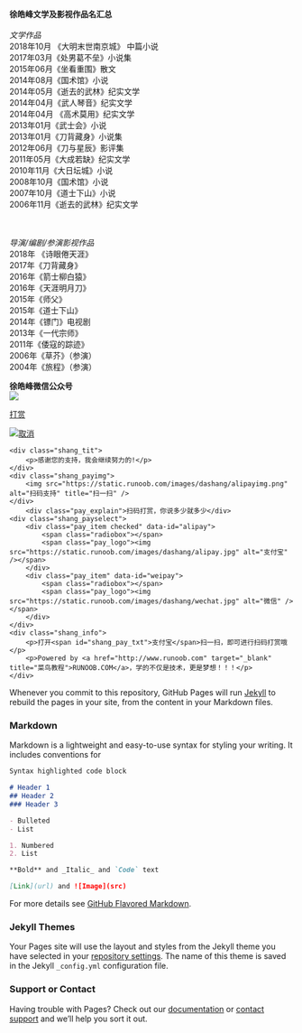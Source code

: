 
<b>徐皓峰文学及影视作品名汇总</b><br><br>
<i>文学作品</i><br>
2018年10月 《大明末世南京城》 中篇小说<br>
2017年03月《处男葛不垒》小说集<br>
2015年06月《坐看重围》散文<br>
2014年08月《国术馆》小说<br>
2014年05月《逝去的武林》纪实文学<br>
2014年04月《武人琴音》纪实文学<br>
2014年04月 《高术莫用》纪实文学<br>
2013年01月《武士会》小说<br>
2013年01月《刀背藏身》小说集<br>
2012年06月《刀与星辰》影评集<br>
2011年05月《大成若缺》纪实文学<br>
2010年11月《大日坛城》小说<br>
2008年10月《国术馆》小说<br>
2007年10月《道士下山》小说<br>
2006年11月《逝去的武林》纪实文学<br>

<br><br>
<i>导演/编剧/参演影视作品</i><br>
2018年 《诗眼倦天涯》<br>
2017年《刀背藏身》<br>
2016年《箭士柳白猿》<br>
2016年《天涯明月刀》<br>
2015年《师父》<br>
2015年《道士下山》<br>
2014年《镖门》电视剧<br>
2013年《一代宗师》<br>
2011年《倭寇的踪迹》<br>
2006年《草芥》（参演）<br>
2004年《旅程》（参演）<br>

<b>徐皓峰微信公众号</b><br>
<img src="http://ww1.sinaimg.cn/thumbnail/006891Mqgy1gcusxgm8upj307a07a0sz.jpg"/>



<script src="https://cdn.staticfile.org/jquery/2.2.4/jquery.min.js"></script>
<p><a href="javascript:void(0)" onclick="dashangToggle()" class="dashang" title="打赏，支持一下">打赏</a></p>
<div class="hide_box"></div>
<div class="shang_box">
    <a class="shang_close" href="javascript:void(0)" onclick="dashangToggle()" title="关闭"><img src="https://static.runoob.com/images/dashang/close.jpg" alt="取消" /></a>
    
    <div class="shang_tit">
        <p>感谢您的支持，我会继续努力的!</p>
    </div>
    <div class="shang_payimg">
        <img src="https://static.runoob.com/images/dashang/alipayimg.png" alt="扫码支持" title="扫一扫" />
    </div>
        <div class="pay_explain">扫码打赏，你说多少就多少</div>
    <div class="shang_payselect">
        <div class="pay_item checked" data-id="alipay">
            <span class="radiobox"></span>
            <span class="pay_logo"><img src="https://static.runoob.com/images/dashang/alipay.jpg" alt="支付宝" /></span>
        </div>
        <div class="pay_item" data-id="weipay">
            <span class="radiobox"></span>
            <span class="pay_logo"><img src="https://static.runoob.com/images/dashang/wechat.jpg" alt="微信" /></span>
        </div>
    </div>
    <div class="shang_info">
        <p>打开<span id="shang_pay_txt">支付宝</span>扫一扫，即可进行扫码打赏哦</p>
        <p>Powered by <a href="http://www.runoob.com" target="_blank" title="菜鸟教程">RUNOOB.COM</a>，学的不仅是技术，更是梦想！！！</p>
    </div>
</div>
</div>




Whenever you commit to this repository, GitHub Pages will run [Jekyll](https://jekyllrb.com/) to rebuild the pages in your site, from the content in your Markdown files.

### Markdown

Markdown is a lightweight and easy-to-use syntax for styling your writing. It includes conventions for

```markdown
Syntax highlighted code block

# Header 1
## Header 2
### Header 3

- Bulleted
- List

1. Numbered
2. List

**Bold** and _Italic_ and `Code` text

[Link](url) and ![Image](src)
```

For more details see [GitHub Flavored Markdown](https://guides.github.com/features/mastering-markdown/).

### Jekyll Themes

Your Pages site will use the layout and styles from the Jekyll theme you have selected in your [repository settings](https://github.com/tomxiongs/firsttest/settings). The name of this theme is saved in the Jekyll `_config.yml` configuration file.

### Support or Contact

Having trouble with Pages? Check out our [documentation](https://help.github.com/categories/github-pages-basics/) or [contact support](https://github.com/contact) and we’ll help you sort it out.
